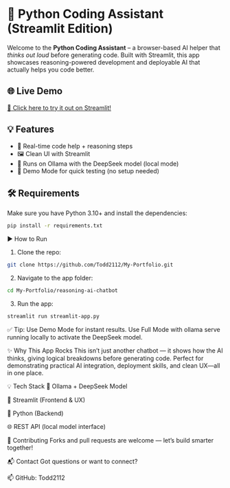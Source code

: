 # 🧠 Python Coding Assistant (Streamlit Edition)

Welcome to the **Python Coding Assistant** – a browser-based AI helper that *thinks out loud* before generating code. Built with Streamlit, this app showcases reasoning-powered development and deployable AI that actually helps you code better.

## 🌐 Live Demo
[🚀 Click here to try it out on Streamlit!](https://python-coder.streamlit.app/)

## 💡 Features

- 🤖 Real-time code help + reasoning steps
- 🖼️ Clean UI with Streamlit
- 🧠 Runs on Ollama with the DeepSeek model (local mode)
- 🔧 Demo Mode for quick testing (no setup needed)

## 🛠️ Requirements

Make sure you have Python 3.10+ and install the dependencies:

```bash
pip install -r requirements.txt
```
▶️ How to Run

1. Clone the repo:

```bash
git clone https://github.com/Todd2112/My-Portfolio.git
```

2. Navigate to the app folder:

```bash
cd My-Portfolio/reasoning-ai-chatbot
```

3. Run the app:
```bash
streamlit run streamlit-app.py
```
✅ Tip: Use Demo Mode for instant results. Use Full Mode with ollama serve running locally to activate the DeepSeek model.

✨ Why This App Rocks
This isn’t just another chatbot — it shows how the AI thinks, giving logical breakdowns before generating code. Perfect for demonstrating practical AI integration, deployment skills, and clean UX—all in one place.

💡 Tech Stack
🧠 Ollama + DeepSeek Model

🧪 Streamlit (Frontend & UX)

🐍 Python (Backend)

🌐 REST API (local model interface)

🤝 Contributing
Forks and pull requests are welcome — let’s build smarter together!

📬 Contact
Got questions or want to connect?

📫 GitHub: Todd2112


